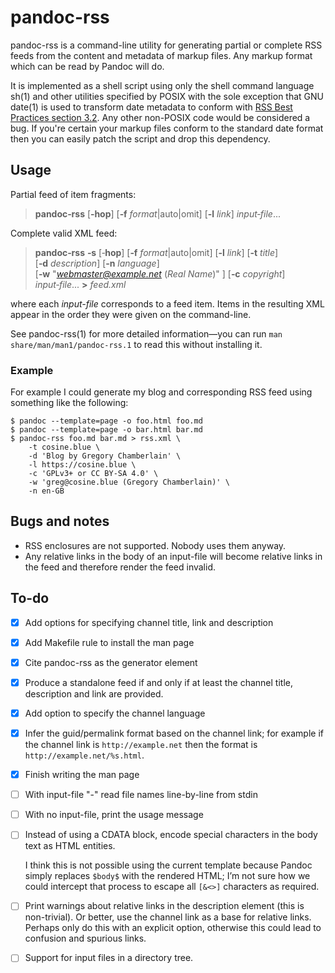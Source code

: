 # pandoc-rss

pandoc-rss is a command-line utility for generating partial or
complete RSS feeds from the content and metadata of markup files.
Any markup format which can be read by Pandoc will do.

It is implemented as a shell script using only the shell command
language sh(1) and other utilities specified by POSIX with the sole
exception that GNU date(1) is used to transform date metadata to
conform with [RSS Best Practices section
3.2](https://www.rssboard.org/rss-profile#data-types-datetime).  Any
other non-POSIX code would be considered a bug.  If you're certain
your markup files conform to the standard date format then you can
easily patch the script and drop this dependency.

## Usage

Partial feed of item fragments:

> **pandoc‑rss** [**‑hop**] [**‑f** *format*|auto|omit]
> [**‑l** *link*] *input‑file*...

Complete valid XML feed:

> **pandoc‑rss** **‑s** [‑**hop**] [**‑f** *format*|auto|omit]
> [**‑l** *link*] [**‑t** *title*] [**‑d** *description*]
> [**‑n** *language*]
> [**‑w** "*webmaster@example.net* (*Real Name*)" ]
> [**‑c** *copyright*] *input‑file*... **>** *feed.xml*

where each *input-file* corresponds to a feed item.  Items in the
resulting XML appear in the order they were given on the command-line.

See pandoc-rss(1) for more detailed information—you can run `man
share/man/man1/pandoc-rss.1` to read this without installing it.

### Example

For example I could generate my blog and corresponding RSS feed using
something like the following:

    $ pandoc --template=page -o foo.html foo.md
    $ pandoc --template=page -o bar.html bar.md
    $ pandoc-rss foo.md bar.md > rss.xml \
        -t cosine.blue \
        -d 'Blog by Gregory Chamberlain' \
        -l https://cosine.blue \
        -c 'GPLv3+ or CC BY-SA 4.0' \
        -w 'greg@cosine.blue (Gregory Chamberlain)' \
        -n en-GB

## Bugs and notes

  - RSS enclosures are not supported.  Nobody uses them anyway.
  - Any relative links in the body of an input-file will become
    relative links in the feed and therefore render the feed invalid.

## To-do

  - [x] Add options for specifying channel title, link and description
  - [x] Add Makefile rule to install the man page
  - [x] Cite pandoc-rss as the generator element
  - [x] Produce a standalone feed if and only if at least the channel
    title, description and link are provided.
  - [x] Add option to specify the channel language
  - [x] Infer the guid/permalink format based on the channel link; for
    example if the channel link is `http://example.net` then the
    format is `http://example.net/%s.html`.
  - [x] Finish writing the man page
  - [ ] With input-file "-" read file names line-by-line from stdin
  - [ ] With no input-file, print the usage message
  - [ ] Instead of using a CDATA block, encode special characters in
    the body text as HTML entities.
	
    I think this is not possible using the current template because
    Pandoc simply replaces `$body$` with the rendered HTML; I’m not
    sure how we could intercept that process to escape all `[&<>]`
    characters as required.
  - [ ] Print warnings about relative links in the description element
    (this is non-trivial). Or better, use the channel link as a base
    for relative links. Perhaps only do this with an explicit option,
    otherwise this could lead to confusion and spurious links.
  - [ ] Support for input files in a directory tree.
